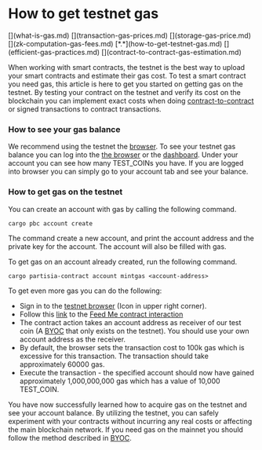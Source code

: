 # How to get testnet gas

<div class="dot-navigation" markdown>
   [](what-is-gas.md)
   [](transaction-gas-prices.md)
   [](storage-gas-price.md)
   [](zk-computation-gas-fees.md)
   [*.*](how-to-get-testnet-gas.md)
   [](efficient-gas-practices.md)
   [](contract-to-contract-gas-estimation.md)
</div>

When working with smart contracts, the testnet is the best way to upload your smart contracts and estimate their gas cost. To test a smart contract you need gas, this article is here to get you started on getting gas on the testnet. By testing your contract on the testnet and verify its cost on the blockchain you can implement exact costs when doing [contract-to-contract](contract-to-contract-gas-estimation.md) or signed transactions to contract transactions. 

### How to see your gas balance
We recommend using the testnet the [browser](https://browser.testnet.partisiablockchain.com). To see your testnet gas balance you can log into the [the browser](https://browser.testnet.partisiablockchain.com/) or the [dashboard](https://testnet.partisiablockchain.com/). Under your account you can see how many TEST_COINs you have. If you are logged into browser you can simply go to your account tab and see your balance.

### How to get gas on the testnet
You can create an account with gas by calling the following command.

````shell
cargo pbc account create
````

The command create a new account, and print the account address and the private key for the account.
The account will also be filled with gas.

To get gas on an account already created, run the following command.

````shell
cargo partisia-contract account mintgas <account-address>
````

To get even more gas you can do the following: 

- Sign in to the [testnet browser](https://browser.testnet.partisiablockchain.com) (Icon in upper right corner).
- Follow this [link](https://browser.testnet.partisiablockchain.com/contracts/02c14c29b2697f3c983ada0ee7fac83f8a937e2ecd) to the [Feed Me contract interaction](https://browser.testnet.partisiablockchain.com/contracts/02c14c29b2697f3c983ada0ee7fac83f8a937e2ecd/feed_me)
- The contract action takes an account address as receiver of our test coin (A [BYOC](../../pbc-fundamentals/byoc/introduction-to-byoc.md) that only exists on the testnet). You should use your own account address as the receiver.
- By default, the browser sets the transaction cost to 100k gas which is excessive for this transaction. The transaction should take approximately 60000 gas.
- Execute the transaction - the specified account should now have gained approximately 1,000,000,000 gas which has a value of 10,000 TEST_COIN.

You have now successfully learned how to acquire gas on the testnet and see your account balance. By utilizing the testnet, you can safely experiment with your contracts without incurring any real costs or affecting the main blockchain network. If you need gas on the mainnet you should follow the method described in [BYOC](../../pbc-fundamentals/byoc/introduction-to-byoc.md).